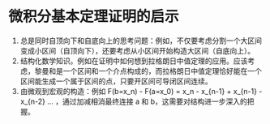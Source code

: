 # 微积分基本定理证明的启示

1. 总是同时自顶向下和自底向上的思考问题：例如，不仅要考虑分割一个大区间变成小区间（自顶向下），还要考虑从小区间开始构造大区间（自底向上）。
2. 结构化数学知识。例如在证明中如何想到拉格朗日中值定理的应用。应该考虑，黎曼和是一个区间和一个介点构成的，而拉格朗日中值定理恰好能在一个区间能生成一个属于区间的点，只要开区间可导闭区间连续。
3. 由微观到宏观的构造：例如 F(b=x_n) - F(a=x_0) = x_n - x_{n-1} + x_{n-1} - x_{n-2} ... ，通过加减相消最终连接 a 和 b，这需要对结构进一步深入的把握。
